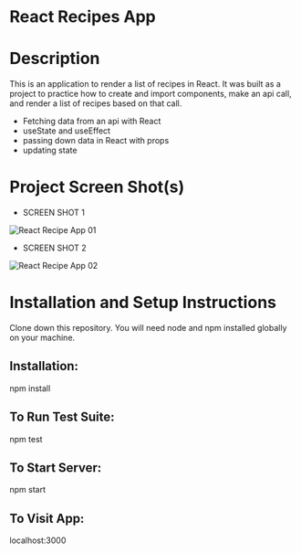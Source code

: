 # React Recipes App

# Description

This is an application to render a list of recipes in React. It was built as a project to practice how to create and import components, make an api call, and render a list of recipes based on that call.

- Fetching data from an api with React
- useState and useEffect 
- passing down data in React with props
- updating state


# Project Screen Shot(s)

- SCREEN SHOT 1

![React Recipe App 01](https://user-images.githubusercontent.com/27897792/79245765-d00e6100-7e78-11ea-834d-f1e45dd0c710.jpg)


- SCREEN SHOT 2

![React Recipe App 02](https://user-images.githubusercontent.com/27897792/79248709-75770400-7e7c-11ea-8ac4-a8b7bb0887c0.jpg)



# Installation and Setup Instructions

Clone down this repository. You will need node and npm installed globally on your machine.

## Installation:

npm install

## To Run Test Suite:

npm test

## To Start Server:

npm start

## To Visit App:

localhost:3000